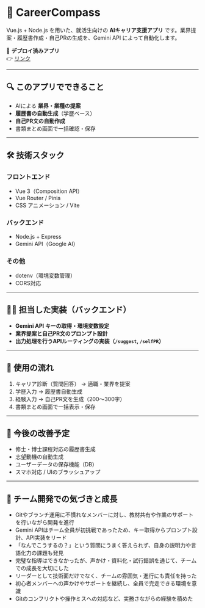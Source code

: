 # 🎯 CareerCompass

Vue.js + Node.js を用いた、就活生向けの **AIキャリア支援アプリ** です。業界提案・履歴書作成・自己PRの生成を、Gemini API によって自動化します。

📍 **デプロイ済みアプリ**  
👉 [リンク](https://second-hackathon-six.vercel.app/)

---

## 🔍 このアプリでできること

- AIによる **業界・業種の提案**
- **履歴書の自動生成**（学歴ベース）
- **自己PR文の自動作成**
- 書類まとめ画面で一括確認・保存

---

## 🛠 技術スタック

### フロントエンド

- Vue 3（Composition API）
- Vue Router / Pinia
- CSS アニメーション / Vite

### バックエンド

- Node.js + Express
- Gemini API（Google AI）

### その他

- dotenv（環境変数管理）
- CORS対応

---

## 🧑‍💻 担当した実装（バックエンド）

- **Gemini API キーの取得・環境変数設定**
- **業界提案と自己PR文のプロンプト設計**
- **出力処理を行うAPIルーティングの実装（`/suggest`, `/selfPR`）**

---

## 🔁 使用の流れ

1. キャリア診断（質問回答） → 適職・業界を提案
2. 学歴入力 → 履歴書自動生成
3. 経験入力 → 自己PR文を生成（200〜300字）
4. 書類まとめ画面で一括表示・保存

---
## 💬 今後の改善予定

- 修士・博士課程対応の履歴書生成
- 志望動機の自動生成
- ユーザーデータの保存機能（DB）
- スマホ対応 / UIのブラッシュアップ

---

## 🤝 チーム開発での気づきと成長

- Gitやブランチ運用に不慣れなメンバーに対し、教材共有や作業のサポートを行いながら開発を進行
- Gemini APIはチーム全員が初挑戦であったため、キー取得からプロンプト設計、API実装をリード
- 「なんでこうするの？」という質問にうまく答えられず、自身の説明力や言語化力の課題も発見
- 完璧な指導はできなかったが、声かけ・資料化・試行錯誤を通じて、チームでの成長を大切にした
- リーダーとして技術面だけでなく、チームの雰囲気・進行にも責任を持った
- 初心者メンバーへの声かけやサポートを継続し、全員で完走できる環境を意識
- Gitのコンフリクトや操作ミスへの対応など、実務さながらの経験を積めた
